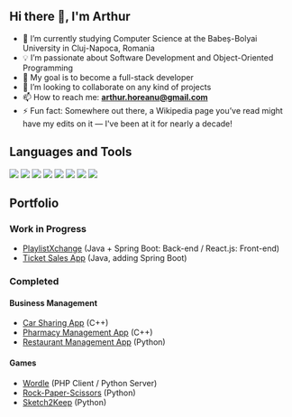 ## Hi there 👋, I'm Arthur

- 🌱 I’m currently studying Computer Science at the Babeș-Bolyai University in Cluj-Napoca, Romania
- 💡 I’m passionate about Software Development and Object-Oriented Programming
- 🎯 My goal is to become a full-stack developer
- 👯 I’m looking to collaborate on any kind of projects
- 📫 How to reach me: **arthur.horeanu@gmail.com**
- ⚡ Fun fact: Somewhere out there, a Wikipedia page you’ve read might have my edits on it — I've been at it for nearly a decade!

## Languages and Tools  

<p align="left">
  <img src="https://img.shields.io/badge/Java-ED8B00?style=for-the-badge&logo=coffeescript&logoColor=white" />
  <img src="https://img.shields.io/badge/Python-3776AB?style=for-the-badge&logo=python&logoColor=white" />
  <img src="https://img.shields.io/badge/C++-00599C?style=for-the-badge&logo=c%2B%2B&logoColor=white" />
  <img src="https://img.shields.io/badge/SQL-CC2927?style=for-the-badge&logo=amazondocumentdb&logoColor=white" />
  <img src="https://img.shields.io/badge/HTML-E34F26?style=for-the-badge&logo=html5&logoColor=white" />
  <img src="https://img.shields.io/badge/CSS-1572B6?style=for-the-badge&logo=css3&logoColor=white" />
  <img src="https://img.shields.io/badge/Linux-FCC624?style=for-the-badge&logo=linux&logoColor=black" />
  <img src="https://img.shields.io/badge/Docker-2496ED?style=for-the-badge&logo=docker&logoColor=white" />
</p>

## Portfolio

### Work in Progress
- [PlaylistXchange](https://github.com/arthurhoreanu/PlaylistXchange) (Java + Spring Boot: Back-end / React.js: Front-end)
- [Ticket Sales App](https://github.com/arthurhoreanu/TicketSalesApp) (Java, adding Spring Boot)

### Completed
#### Business Management
- [Car Sharing App](https://github.com/arthurhoreanu/CarSharingApp) (C++)
- [Pharmacy Management App](https://github.com/arthurhoreanu/PharmacyManagementApp) (C++)
- [Restaurant Management App](https://github.com/arthurhoreanu/RestaurantManagementApp) (Python)
#### Games
- [Wordle](https://github.com/arthurhoreanu/Wordle) (PHP Client / Python Server)
- [Rock-Paper-Scissors](https://github.com/arthurhoreanu/RockPaperScissors) (Python)
- [Sketch2Keep](https://github.com/arthurhoreanu/Sketch2Keep) (Python)
